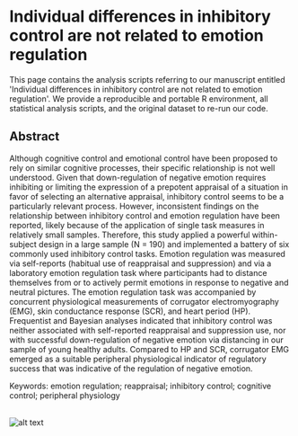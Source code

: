 # Individual differences in inhibitory control are not related to emotion regulation         
This page contains the analysis scripts referring to our manuscript entitled 'Individual differences in inhibitory control are not related to emotion regulation'. We provide a reproducible and portable R environment, all statistical analysis scripts, and the original dataset to re-run our code.

## Abstract
Although cognitive control and emotional control have been proposed to rely on similar cognitive processes, their specific relationship is not well understood. Given that down-regulation of negative emotion requires inhibiting or limiting the expression of a prepotent appraisal of a situation in favor of selecting an alternative appraisal, inhibitory control seems to be a particularly relevant process. However, inconsistent findings on the relationship between inhibitory control and emotion regulation have been reported, likely because of the application of single task measures in relatively small samples. Therefore, this study applied a powerful within-subject design in a large sample (N = 190) and implemented a battery of six commonly used inhibitory control tasks. Emotion regulation was measured via self-reports (habitual use of reappraisal and suppression) and via a laboratory emotion regulation task where participants had to distance themselves from or to actively permit emotions in response to negative and neutral pictures. The emotion regulation task was accompanied by concurrent physiological measurements of corrugator electromyography (EMG), skin conductance response (SCR), and heart period (HP). Frequentist and Bayesian analyses indicated that inhibitory control was neither associated with self-reported reappraisal and suppression use, nor with successful down-regulation of negative emotion via distancing in our sample of young healthy adults. Compared to HP and SCR, corrugator EMG emerged as a suitable peripheral physiological indicator of regulatory success that was indicative of the regulation of negative emotion. <br>

Keywords: emotion regulation; reappraisal; inhibitory control; cognitive control; peripheral physiology<br><br>

![alt text](https://pjawinski.github.io/emotion/code/figures/boxplots.png "Figure 1. Boxplots stratified by emotion regulation measure (valence ratings, arousal ratings, corrugator EMG, heart period, and skin conductance response SCR) and task conditions (top row), as well as analyzed effects (bottom row). Valence and arousal scores range from -4 ('highly pleasant'/'not at all aroused') to 4 ('highly unpleasant'/'very aroused'). Corrugator and heart period delta represent the difference of trial to baseline measures. Boxes represent the interquartile range (observations between the lower and upper quartile of the ascending distribution), with the solid horizontal line in the box corresponding to the median. Whiskers extend to the furthest observation within 1.5 times the interquartile range from the lower and upper quartile. Dots represent single observations, jittered horizontally to avoid overplotting.")
